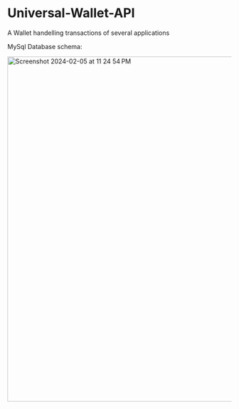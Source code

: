 # Universal-Wallet-API
A Wallet handelling transactions of several applications

MySql Database schema:

<img width="776" alt="Screenshot 2024-02-05 at 11 24 54 PM" src="https://github.com/isjain35/Universal-Wallet-API/assets/23081561/418a12ea-905f-4f1b-acfe-acb5f116ed96">
